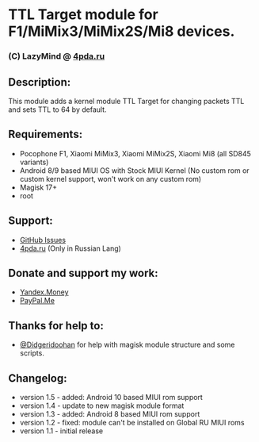 # TTL Target module for F1/MiMix3/MiMix2S/Mi8 devices.
### (C) LazyMind @ [4pda.ru](https://4pda.ru/forum/index.php?showuser=179343)

## Description:
This module adds a kernel module TTL Target for changing packets TTL and sets TTL to 64 by default.

## Requirements:
 - Pocophone F1, Xiaomi MiMix3, Xiaomi MiMix2S, Xiaomi Mi8 (all SD845 variants)
 - Android 8/9 based MIUI OS with Stock MIUI Kernel (No custom rom or custom kernel support, won't work on any custom rom)
 - Magisk 17+
 - root
 
 ## Support:
 - [GitHub Issues](https://github.com/Magisk-Modules-Repo/ttlfix_f1mi8/issues)
 - [4pda.ru](https://4pda.ru/forum/index.php?s=&showtopic=912822&view=findpost&p=80932000) (Only in Russian Lang)

## Donate and support my work:
 - [Yandex.Money](https://yasobe.ru/na/lazymind)
 - [PayPal.Me](https://www.paypal.me/LazyMind)

## Thanks for help to:
 - [@Didgeridoohan](https://forum.xda-developers.com/member.php?u=4667597) for help with magisk module structure and some scripts.

## Changelog:
 - version 1.5 - added: Android 10 based MIUI rom support
 - version 1.4 - update to new magisk module format
 - version 1.3 - added: Android 8 based MIUI rom support
 - version 1.2 - fixed: module can't be installed on Global RU MIUI roms
 - version 1.1 - initial release
